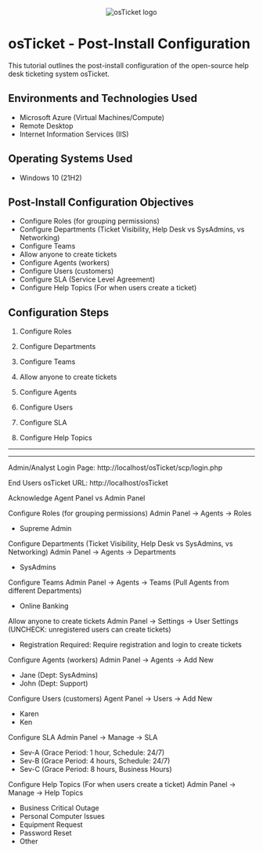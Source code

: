 <p align="center">
<img src="https://i.imgur.com/Clzj7Xs.png" alt="osTicket logo"/>
</p>

<h1>osTicket - Post-Install Configuration</h1>
This tutorial outlines the post-install configuration of the open-source help desk ticketing system osTicket.<br />

<h2>Environments and Technologies Used</h2>

- Microsoft Azure (Virtual Machines/Compute)
- Remote Desktop
- Internet Information Services (IIS)

<h2>Operating Systems Used </h2>

- Windows 10</b> (21H2)

<h2>Post-Install Configuration Objectives</h2>

- Configure Roles (for grouping permissions)
- Configure Departments (Ticket Visibility, Help Desk vs SysAdmins, vs Networking)
- Configure Teams
- Allow anyone to create tickets
- Configure Agents (workers)
- Configure Users (customers)
- Configure SLA (Service Level Agreement)
- Configure Help Topics (For when users create a ticket)

<h2>Configuration Steps</h2>



1. Configure Roles


2. Configure Departments


3. Configure Teams


4. Allow anyone to create tickets


5. Configure Agents


6. Configure Users


7. Configure SLA


8. Configure Help Topics

   


----------------------------------------------------
----------------------------------------------------

Admin/Analyst Login Page:
http://localhost/osTicket/scp/login.php 

End Users osTicket URL:
http://localhost/osTicket 

Acknowledge Agent Panel vs Admin Panel

Configure Roles (for grouping permissions)
Admin Panel -> Agents -> Roles
- Supreme Admin

Configure Departments (Ticket Visibility, Help Desk vs SysAdmins, vs Networking)
Admin Panel -> Agents -> Departments
- SysAdmins

Configure Teams
Admin Panel -> Agents -> Teams (Pull Agents from different Departments)
- Online Banking

Allow anyone to create tickets
Admin Panel -> Settings -> User Settings (UNCHECK: unregistered users can create tickets)
- Registration Required: Require registration and login to create tickets 

Configure Agents (workers)
Admin Panel -> Agents -> Add New
- Jane (Dept: SysAdmins)
- John (Dept: Support)

Configure Users (customers)
Agent Panel -> Users -> Add New
- Karen
- Ken

Configure SLA
Admin Panel -> Manage -> SLA
- Sev-A (Grace Period: 1 hour, Schedule: 24/7)
- Sev-B (Grace Period: 4 hours, Schedule: 24/7)
- Sev-C (Grace Period: 8 hours, Business Hours)

Configure Help Topics (For when users create a ticket)
Admin Panel -> Manage -> Help Topics
- Business Critical Outage
- Personal Computer Issues
- Equipment Request
- Password Reset
- Other




